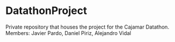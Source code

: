 # DatathonProject
Private repository that houses the project for the Cajamar Datathon. Members: Javier Pardo, Daniel Piriz, Alejandro Vidal
